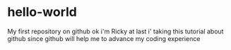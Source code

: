 # hello-world
My first repository on github
ok
i'm Ricky 
at last i' taking this tutorial about github since github will help me to advance my coding experience
